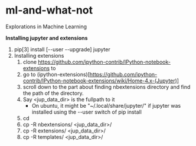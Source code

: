 # ml-and-what-not
Explorations in Machine Learning


**Installing jupyter and extensions**

1. pip[3] install [--user --upgrade] jupyter
1. Installing extensions 
   1. clone https://github.com/ipython-contrib/IPython-notebook-extensions to <ipy-ext-dir>
   1. go to (ipython-extensions)[https://github.com/ipython-contrib/IPython-notebook-extensions/wiki/Home-4.x-(Jupyter)]
   1. scroll down to the part about finding nbextensions directory and find the path of the directory.
   1. Say <jup_data_dir> is the fullpath to it
      * On ubuntu, it might be "~/.local/share/jupyter/" if jupyter was installed using the --user switch of pip install
   1. cd <ipy-ext-dir>
   1. cp -R nbextensions/ <jup_data_dir>/
   1. cp -R extensions/   <jup_data_dir>/
   1. cp -R templates/    <jup_data_dir>/
